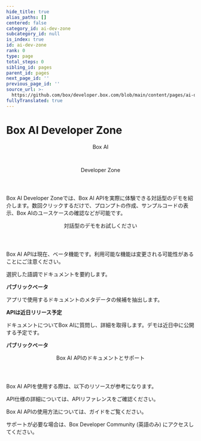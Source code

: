 ```yaml
---
hide_title: true
alias_paths: []
centered: false
category_id: ai-dev-zone
subcategory_id: null
is_index: true
id: ai-dev-zone
rank: 0
type: page
total_steps: 0
sibling_id: pages
parent_id: pages
next_page_id: ''
previous_page_id: ''
source_url: >-
  https://github.com/box/developer.box.com/blob/main/content/pages/ai-dev-zone/index.md
fullyTranslated: true
---
```

# Box AI Developer Zone

<Centered wide id="ai-developer-zone">

<HeroImage type="AiDevZone" imageWidth="548" imageHeight="493">

<Header>

Box AI

</br>

Developer Zone

</Header>

Box AI Developer Zoneでは、Box AI APIを実際に体験できる対話型のデモを紹介します。数回クリックするだけで、プロンプトの作成、サンプルコードの表示、Box AIのユースケースの確認などが可能です。

</HeroImage>

</Centered>

<Centered mid>

<Header>

対話型のデモをお試しください

</Header>

<p style="text-align: left; margin-left: 0;">

Box AI APIは現在、ベータ機能です。利用可能な機能は変更される可能性があることにご注意ください。

</p>

<TileGrid rows="3">

<Tile type="summarisation" title="要約を取得する" href="/ai-dev-zone-summary">

選択した語調でドキュメントを要約します。

<strong style="background-color: #e8e8e8">

パブリックベータ

</strong>

</Tile>

<Tile type="metadata" title="メタデータの抽出" href="/ai-dev-zone-metadata">

アプリで使用するドキュメントのメタデータの候補を抽出します。

<strong style="background-color: #e8e8e8">

APIは近日リリース予定

</strong>

</Tile>

<Tile disabled type="document-qa" title="質問する">

ドキュメントについてBox AIに質問し、詳細を取得します。デモは近日中に公開する予定です。

<strong style="background-color: #e8e8e8">

パブリックベータ

</strong>

</Tile>

</TileGrid>

</Centered>

<Centered mid>

<Header>

Box AI APIのドキュメントとサポート

</Header>

<p style="text-align: left; margin-left: 0;">

Box AI APIを使用する際は、以下のリソースが参考になります。

</p>

<TileGrid rows="3">

<Tile type="document" title="AI APIリファレンス" href="/reference/resources/ai-response/">

API仕様の詳細については、APIリファレンスをご確認ください。

</Tile>

<Tile type="leaflet" title="開発者向けガイド" href="/guides/box-ai/">

Box AI APIの使用方法については、ガイドをご覧ください。

</Tile>

<Tile type="speech-bubble" title="サポート" href="https://forum.box.com/">

サポートが必要な場合は、Box Developer Community (英語のみ) にアクセスしてください。

</Tile>

</TileGrid>

</Centered>
